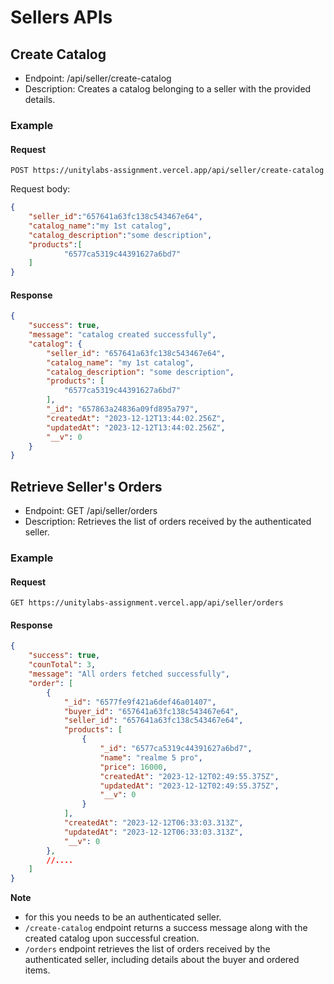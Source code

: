 # Sellers APIs


## Create Catalog

- Endpoint: /api/seller/create-catalog
- Description: Creates a catalog belonging to a seller with the provided details.

### Example 

#### Request

```http
POST https://unitylabs-assignment.vercel.app/api/seller/create-catalog
```
Request body:

```json
{
    "seller_id":"657641a63fc138c543467e64",
    "catalog_name":"my 1st catalog",
    "catalog_description":"some description",
    "products":[
            "6577ca5319c44391627a6bd7"
    ]
}
```

#### Response

```json
{
    "success": true,
    "message": "catalog created successfully",
    "catalog": {
        "seller_id": "657641a63fc138c543467e64",
        "catalog_name": "my 1st catalog",
        "catalog_description": "some description",
        "products": [
            "6577ca5319c44391627a6bd7"
        ],
        "_id": "657863a24836a09fd895a797",
        "createdAt": "2023-12-12T13:44:02.256Z",
        "updatedAt": "2023-12-12T13:44:02.256Z",
        "__v": 0
    }
}
```
## Retrieve Seller's Orders
- Endpoint: GET /api/seller/orders
- Description: Retrieves the list of orders received by the authenticated seller.

### Example

#### Request

```http
GET https://unitylabs-assignment.vercel.app/api/seller/orders

```

#### Response

```json
{
    "success": true,
    "counTotal": 3,
    "message": "All orders fetched successfully",
    "order": [
        {
            "_id": "6577fe9f421a6def46a01407",
            "buyer_id": "657641a63fc138c543467e64",
            "seller_id": "657641a63fc138c543467e64",
            "products": [
                {
                    "_id": "6577ca5319c44391627a6bd7",
                    "name": "realme 5 pro",
                    "price": 16000,
                    "createdAt": "2023-12-12T02:49:55.375Z",
                    "updatedAt": "2023-12-12T02:49:55.375Z",
                    "__v": 0
                }
            ],
            "createdAt": "2023-12-12T06:33:03.313Z",
            "updatedAt": "2023-12-12T06:33:03.313Z",
            "__v": 0
        },
        //....
    ]
}
```
**Note**
- for this you needs to be an authenticated seller.
- `/create-catalog` endpoint returns a success message along with the created catalog upon successful creation.
- `/orders` endpoint retrieves the list of orders received by the authenticated seller, including details about the buyer and ordered items.